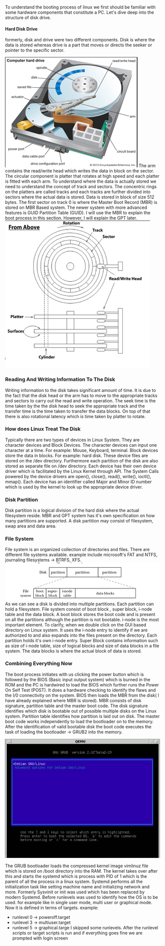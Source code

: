 To understand the booting process of linux we first should be familiar with some hardware components that constitute a PC. Let's  dive deep into the structure of disk drive.
#### Hard Disk Drive
 formerly, disk and drive were two different components. Disk is where the data is stored whereas drive is a part that moves or directs the seeker or pointer to the specific sector.

![](attachments/linux_one.png)
The arm contains the read/write head which writes the data in block on the sector. The circular component is platter that rotates at high speed and each platter is fitted with each arm. To understand where the data is actually stored we need to understand the concept of track and sectors.
The concentric rings on the platters are called tracks and each tracks are further divided into sectors where the actual data is stored. Data is stored in block of size 512 bytes. The first sector on track 0 is where the Master Boot Record (MBR) is stored on MBR Based system. The newer system with more advanced features is  GUID Partition Table (GUID). I will use the MBR to explain the boot process in this section. However, I will explain the GPT later.
![](attachments/Linux_two.png)

### Reading And Writing Information To The Disk
Writing information to the disk takes significant amount of time. It is due to the fact that the disk head or the arm has to move to the appropriate tracks and sectors to carry out the read and write operation. The seek time is the time taken by the the disk head to seek the appropriate track and the transfer time is the time taken to transfer the data blocks. On top of that there is also rotational latency which is time taken by platter to rotate.

### How does Linux Treat The Disk
Typically there are two types of devices in Linux System. They are character devices and Block Devices. The character devices can input one character at a time. For example: Mouse, Keyboard, terminal. Block devices store the data in blocks. For example: hard disk. These device files are stored on the /dev directory. Furthermore each partition of the disk are also stored as separate file on /dev directory. Each device has their own device driver which is facilitated by the Linux Kernel through API. The System Calls powered  by the device drivers are open(), close(), read(), write(), ioctl(), mmap(). Each device has an identifier called Major and Minor ID number which is used by the kernel to look up the appropriate device driver.

### Disk Partition
Disk partition is a logical division of the hard disk where the actual filesystem reside. MBR and GPT system has it's own specification on how many partitions are supported. A disk partition may consist of filesystem, swap area and data area.

### File System
File system is an organized collection of directories and files. There are different file systems available. example include microsoft's FAT and NTFS, journaling filesystems
-> BTRFS, XFS. 
![](attachments/Linux_three.png)
As we can see a disk is divided into multiple partitions. Each partition can hold a filesystem. File system consist of boot block , super block, i-node table and the data block. A boot block stores the boot code and  is present on all the partitions although the partition is not bootable. i-node is the most important element. To clarify, when we double click on the GUI based directory on Linux system. It uses the i-node entry to identify if we are authorized to and also expands into the files present on the directory. Each partition holds it's own i-node entry. Super Block contains information such as size of i-node table, size of logical blocks and size of data blocks in a file system. The data blocks is where the actual block of data is stored.

### Combining Everything Now
The boot process initiates with us clicking the power button which is followed by the BIOS (Basic input output system) which is burned in  the ROM and the PC is hardwired to load the BIOS which further runs the Power On Self Test (POST). It does a hardware checking to identify the flaws and the I/0 connectivity on the system. BIOS then loads the MBR from the disk( I have already explained where MBR is stored). MBR consists of disk signature, partition table and the master boot code. The disk signature identifies which disk is bootable out of possible multiple disks on the Linux system. Partition table identifies how partition is laid out on disk. The master boot code works independently to load the bootloader on to the memory. After the identification of valid bootable disk the boot code executes the task of loading the bootloader -> GRUB2 into the  memory.

![](attachments/linux_four.png)

The GRUB bootloader loads the compressed kernel image vimlinuz file which is stored on /boot directory into the RAM. The kernel takes over after this and starts the systemd which is process with PID of 1 which is the parent of all the process in a linux system. Systemd performs all the initialization task like setting machine name and initializing network and more. Formerly Sysvinit or init was used which has been replaced by modern Systemd. Before runlevels was used to identify how the OS is to be used. for example like in single user mode, multi user or graphical mode. Now it is defined in terms of targets.
example:
- runlevel 0 -> poweroff.target
- runlevel 3 -> multiuser.target
- runlevel 5 -> graphical.targe
I skipped some runlevels. After the runlevel scripts or target scripts is run and if everything goes fine we are prompted with login screen

